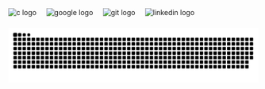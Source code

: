 <div align="left">
  <img src="https://cdn.jsdelivr.net/gh/devicons/devicon/icons/c/c-original.svg" height="40" alt="c logo"  />
  <img width="12" />
  <img src="https://cdn.jsdelivr.net/gh/devicons/devicon/icons/google/google-original.svg" height="40" alt="google logo"  />
  <img width="12" />
  <img src="https://cdn.jsdelivr.net/gh/devicons/devicon/icons/git/git-original.svg" height="40" alt="git logo"  />
  <img width="12" />
  <img src="https://cdn.jsdelivr.net/gh/devicons/devicon/icons/linkedin/linkedin-original.svg" height="40" alt="linkedin logo"  />
</div>

###

<picture align="center">
  <source media="(prefers-color-scheme: dark)" srcset="https://raw.githubusercontent.com/EmanoelAlexandre/EmanoelAlexandre/output/github-contribution-grid-snake-dark.svg">
  <source media="(prefers-color-scheme: light)" srcset="https://raw.githubusercontent.com/EmanoelAlexandre/EmanoelAlexandre/output/github-contribution-grid-snake-dark.svg">
  <img align="center" alt="github contribution grid snake animation" src="https://raw.githubusercontent.com/EmanoelAlexandre/EmanoelAlexandre/output/github-contribution-grid-snake.svg">
</picture>
